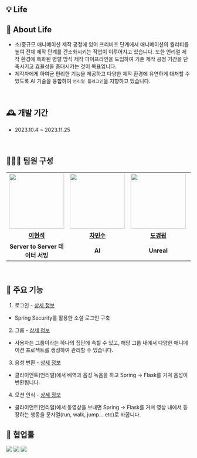 ## 💡 Life

## 🤔 About Life
- 소/중규모 애니메이션 제작 공정에 있어 프리비즈 단계에서 애니메이션의 퀄리티를 높여 전체 제작 단계를 간소화시키는 작업이 이루어지고 있습니다. 또한 언리얼 제작 환경에 특화된 병렬 방식 제작 파이프라인을 도입하여 기존 제작 공정 기간을 단축시키고 효율성을 증대시키는 것이 목표입니다.
- 제작자에게 하여금 편리한 기능을 제공하고 다양한 제작 환경에 유연하게 대처할 수 있도록 AI 기술을 융합하여 `언리얼 플러그인`을 지향하고 있습니다.

<br>

## 🕰️ 개발 기간
- 2023.10.4 ~ 2023.11.25

<br>


## 🧑‍🤝‍🧑 팀원 구성

<table>
  <tr>
    <td align="center"><a href="https://github.com/bbbbooo"><img src="https://avatars.githubusercontent.com/bbbbooo" width="150px;" alt="">
    <td align="center"><a href="https://github.com/MinSooC"><img src="https://avatars.githubusercontent.com/MinSooC" width="150px;" alt="">
    <td align="center"><a href="https://github.com/fortress43-dev"><img src="https://avatars.githubusercontent.com/fortress43-dev" width="150px;" alt="">
    <td align="center"><a href="https://github.com/"><img src="https://avatars.githubusercontent.com/" width="150px;" alt="">
    <td align="center"><a href="https://github.com/"><img src="https://avatars.githubusercontent.com/" width="150px;" alt="">
    <td align="center"><a href="https://github.com/"><img src="https://avatars.githubusercontent.com/" width="150px;" alt="">
    <td align="center"><a href="https://github.com/JoeHeeJae"><img src="https://avatars.githubusercontent.com/JoeHeeJae" width="150px;" alt="">
  </tr>
  <tr>
    <td align="center"><a href="https://github.com/bbbbooo"><b>이현석</b></td>
    <td align="center"><a href="https://github.com/MinSooC"><b>차민수</b></td>
    <td align="center"><a href="https://github.com/fortress43-dev"><b>도경원</b></td>
    <td align="center"><a href="https://github.com/"><b>임성준</b></td>
    <td align="center"><a href="https://github.com/"><b>김효겸</b></td>
    <td align="center"><a href="https://github.com/"><b>이은서</b></td>
    <td align="center"><a href="https://github.com/JoeHeeJae"><b>조희재</b></td>
  </tr>
    <tr>
    <td align="center"><strong>Server to Server 데이터 서빙</strong></td>
    <td align="center"><strong>AI</strong></td>
    <td align="center"><strong>Unreal</strong></td>
    <td align="center"><strong>Unreal</strong></td>
    <td align="center"><strong>Unreal</strong></td>
    <td align="center"><strong>3D Modeling</strong></td>
    <td align="center"><strong>Data Science</strong></td>
  </tr>
</table>

<br>

## 📌 주요 기능

1. 로그인 - [상세 정보](https://github.com/MTVS-Post-Production/BackEnd/wiki/Login)
- Spring Security를 활용한 소셜 로그인 구축

2. 그룹 - [상세 정보](https://github.com/MTVS-Post-Production/BackEnd/wiki/%EA%B8%B0%EB%8A%A5-%EC%86%8C%EA%B0%9C-%E2%80%90-Group)
- 사용자는 그룹이라는 하나의 집단에 속할 수 있고, 해당 그룹 내에서 다양한 애니메이션 프로젝트를 생성하여 관리할 수 있습니다.

3. 음성 변환 - [상세 정보](https://github.com/MTVS-Post-Production/BackEnd/wiki/%EA%B8%B0%EB%8A%A5-%EC%86%8C%EA%B0%9C-%E2%80%90-Voice)
- 클라이언트(언리얼)에서 배역과 음성 녹음을 하고 Spring -> Flask를 거쳐 음성이 변환됩니다.

4. 모션 인식 - [상세 정보](https://github.com/MTVS-Post-Production/BackEnd/wiki/%EA%B8%B0%EB%8A%A5-%EC%86%8C%EA%B0%9C-%E2%80%90-Motion)
- 클라이언트(언리얼)에서 동영상을 보내면 Spring -> Flask를 거쳐 영상 내에서 등장하는 행동을 문자열(run, walk, jump... etc)로 바꿉니다.


## 🤝 협업툴
<img src="https://img.shields.io/badge/GitHub-181717?style=for-the-badge&logo=GitHub&logoColor=white"/> <img src="https://img.shields.io/badge/Google Cloud-000000?style=for-the-badge&logo=Google Cloud&logoColor=white"/> <img src="https://img.shields.io/badge/Miro-F7DF1E?style=for-the-badge&logo=Miro&logoColor=black"/>

